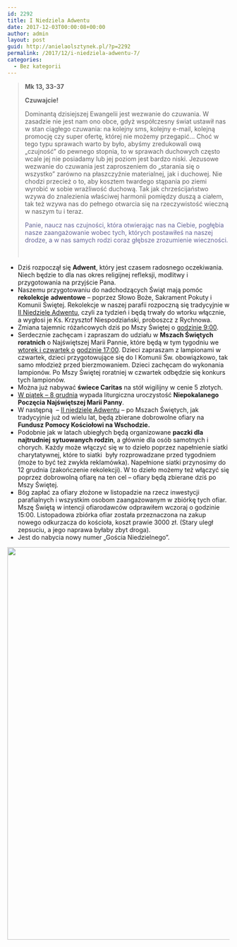 ```yaml
---
id: 2292
title: I Niedziela Adwentu
date: 2017-12-03T00:00:08+00:00
author: admin
layout: post
guid: http://anielaolsztynek.pl/?p=2292
permalink: /2017/12/i-niedziela-adwentu-7/
categories:
  - Bez kategorii
---
```

> **Mk 13, 33-37**
> 
> **Czuwajcie!**
> 
> Dominantą dzisiejszej Ewangelii jest wezwanie do czuwania. W zasadzie nie jest nam ono obce, gdyż współczesny świat ustawił nas w stan ciągłego czuwania: na kolejny sms, kolejny e-mail, kolejną promocję czy super ofertę, której nie możemy przegapić&#8230; Choć w tego typu sprawach warto by było, abyśmy zredukowali ową &#8222;czujność&#8221; do pewnego stopnia, to w sprawach duchowych często wcale jej nie posiadamy lub jej poziom jest bardzo niski. Jezusowe wezwanie do czuwania jest zaproszeniem do &#8222;starania się o wszystko&#8221; zarówno na płaszczyźnie materialnej, jak i duchowej. Nie chodzi przecież o to, aby kosztem twardego stąpania po ziemi wyrobić w sobie wrażliwość duchową. Tak jak chrześcijaństwo wzywa do znalezienia właściwej harmonii pomiędzy duszą a ciałem, tak też wzywa nas do pełnego otwarcia się na rzeczywistość wieczną w naszym tu i teraz.
> 
> <span style="color: #666699;">Panie, naucz nas czujności, która otwierając nas na Ciebie, pogłębia nasze zaangażowanie wobec tych, których postawiłeś na naszej drodze, a w nas samych rodzi coraz głębsze zrozumienie wieczności.</span>
> 
> &nbsp;

  * Dziś rozpoczął się **Adwent**, który jest czasem radosnego oczekiwania. Niech będzie to dla nas okres religijnej refleksji, modlitwy i przygotowania na przyjście Pana.
  * Naszemu przygotowaniu do nadchodzących Świąt mają pomóc **rekolekcje** **adwentowe** – poprzez Słowo Boże, Sakrament Pokuty i Komunii Świętej. Rekolekcje w naszej parafii rozpoczną się tradycyjnie w <span style="text-decoration: underline;">II Niedzielę Adwentu</span>, czyli za tydzień i będą trwały do wtorku włącznie, a wygłosi je Ks. Krzysztof Niespodziański, proboszcz z Rychnowa.
  * Zmiana tajemnic różańcowych dziś po Mszy Świętej o <span style="text-decoration: underline;">godzinie 9:00</span>.
  * Serdecznie zachęcam i zapraszam do udziału w **Mszach Świętych roratnich** o Najświętszej Marii Pannie, które będą w tym tygodniu we <span style="text-decoration: underline;">wtorek i czwartek o</span> <span style="text-decoration: underline;">godzinie 17:00</span>. Dzieci zapraszam z lampionami w czwartek, dzieci przygotowujące się do I Komunii Św. obowiązkowo, tak samo młodzież przed bierzmowaniem. Dzieci zachęcam do wykonania lampionów. Po Mszy Świętej roratniej w czwartek odbędzie się konkurs tych lampionów.
  * Można już nabywać **świece Caritas** na stół wigilijny w cenie 5 złotych.
  * <span style="text-decoration: underline;">W piątek &#8211; 8 grudnia</span> wypada liturgiczna uroczystość **Niepokalanego Poczęcia** **Najświętszej Marii Panny**.
  * W następną  – <span style="text-decoration: underline;">II niedzielę Adwentu</span> – po Mszach Świętych, jak tradycyjnie już od wielu lat, będą zbierane dobrowolne ofiary na **Fundusz Pomocy Kościołowi na Wschodzie.**
  * Podobnie jak w latach ubiegłych będą organizowane **paczki dla najtrudniej** **sytuowanych rodzin**, a głównie dla osób samotnych i chorych. Każdy może włączyć się w to dzieło poprzez napełnienie siatki charytatywnej, które to siatki  były rozprowadzane przed tygodniem (może to być też zwykła reklamówka). Napełnione siatki przynosimy do 12 grudnia (zakończenie rekolekcji). W to dzieło możemy też włączyć się poprzez dobrowolną ofiarę na ten cel &#8211; ofiary będą zbierane dziś po Mszy Świętej.
  * Bóg zapłać za ofiary złożone w listopadzie na rzecz inwestycji parafialnych i wszystkim osobom zaangażowanym w zbiórkę tych ofiar. Mszę Świętą w intencji ofiarodawców odprawiłem wczoraj o godzinie 15:00. Listopadowa zbiórka ofiar została przeznaczona na zakup nowego odkurzacza do kościoła, koszt prawie 3000 zł. (Stary uległ zepsuciu, a jego naprawa byłaby zbyt droga).
  * Jest do nabycia nowy numer „Gościa Niedzielnego”.

[<img class="aligncenter size-large wp-image-2294" src="http://anielaolsztynek.pl/wp-content/uploads/2017/12/Dystrybucja-Żywności-736x1024.jpg" alt="" width="640" height="890" srcset="http://anielaolsztynek.pl/wp-content/uploads/2017/12/Dystrybucja-Żywności-736x1024.jpg 736w, http://anielaolsztynek.pl/wp-content/uploads/2017/12/Dystrybucja-Żywności-216x300.jpg 216w, http://anielaolsztynek.pl/wp-content/uploads/2017/12/Dystrybucja-Żywności-768x1068.jpg 768w, http://anielaolsztynek.pl/wp-content/uploads/2017/12/Dystrybucja-Żywności.jpg 1314w" sizes="(max-width: 640px) 100vw, 640px" />](http://anielaolsztynek.pl/wp-content/uploads/2017/12/Dystrybucja-Żywności.jpg)